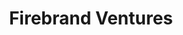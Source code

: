 ---
layout: firm_page
title: "Firebrand Ventures"
id: "firebrandvc.com"
permalink: "/firebrandventuresfirebrandvc.com/"
website: "https://www.firebrandvc.com"
offices: "Boulder (United States), Kansas City (United States), Austin (United States)"
investment_stages: "Seed, Series A"
portfolio_companies: "Replica, Edlink, Drop Mobility, Returnmates, Mermaid Chart, Handraise, Choice Digital, Unannounced Portfolio Company"
portfolio_link: "https://www.firebrandvc.com/portfolio"
investment_markets: "Enterprise, Cloud, VR, AI, Data, BI, FinTech, EdTech, LegalTech, MarTech, CyberSec, FoodTech, Consumer, Fashion, Marketplaces, Auto"
founded_year: "2016"
description: "Firebrand Ventures is a venture capital firm investing primarily in seed stage companies in underserved and emerging startup communities across the Midwest, Texas, and the Rockies. They partner with entrepreneurs, prioritizing values like integrity and transparency, and providing support throughout the startup journey."
linkedin: "https://www.linkedin.com/company/firebrand-ventures"
twitter: ""
instagram: ""
team_page: ""
investor_type: "Venture Capital"
crunchbase: "https://www.crunchbase.com/organization/firebrand-ventures"
pitchbook: "https://pitchbook.com/profiles/investor/166623-67"

# SEO Optimization
meta_title: "Firebrand Ventures - VC Firm - projectstartups.com"
meta_description: "Firebrand Ventures, Firebrand Ventures is a venture capital firm investing primarily in seed stage companies in underserved and emerging startup communities across the Mi..."
meta_keywords: "Firebrand Ventures, Enterprise, Cloud, VR, AI, Data, BI, FinTech, EdTech, LegalTech, MarTech, CyberSec, FoodTech, Consumer, Fashion, Marketplaces, Auto, VC firm, venture capital, startup investor, projectstartups.com"
canonical_url: "https://vc.projectstartups.com/firebrandventuresfirebrandvc.com/"
---